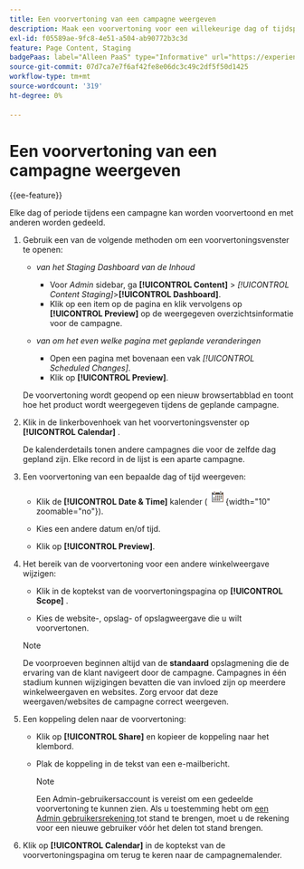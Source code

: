 ```yaml
---
title: Een voorvertoning van een campagne weergeven
description: Maak een voorvertoning voor een willekeurige dag of tijdsperiode tijdens een campagne en deel deze met teamleden.
exl-id: f05589ae-9fc8-4e51-a504-ab90772b3c3d
feature: Page Content, Staging
badgePaas: label="Alleen PaaS" type="Informative" url="https://experienceleague.adobe.com/nl/docs/commerce/user-guides/product-solutions" tooltip="Is alleen van toepassing op Adobe Commerce op Cloud-projecten (door Adobe beheerde PaaS-infrastructuur) en op projecten in het veld."
source-git-commit: 07d7ca7e7f6af42fe8e06dc3c49c2df5f50d1425
workflow-type: tm+mt
source-wordcount: '319'
ht-degree: 0%

---
```


# Een voorvertoning van een campagne weergeven

{{ee-feature}}

Elke dag of periode tijdens een campagne kan worden voorvertoond en met anderen worden gedeeld.

1. Gebruik een van de volgende methoden om een voorvertoningsvenster te openen:

   - _van het Staging Dashboard van de Inhoud_

      - Voor _Admin_ sidebar, ga **[!UICONTROL Content]** > _[!UICONTROL Content Staging]_>**[!UICONTROL Dashboard]**.
      - Klik op een item op de pagina en klik vervolgens op **[!UICONTROL Preview]** op de weergegeven overzichtsinformatie voor de campagne.

   - _van om het even welke pagina met geplande veranderingen_

      - Open een pagina met bovenaan een vak _[!UICONTROL Scheduled Changes]_.
      - Klik op **[!UICONTROL Preview]**.

   De voorvertoning wordt geopend op een nieuw browsertabblad en toont hoe het product wordt weergegeven tijdens de geplande campagne.

1. Klik in de linkerbovenhoek van het voorvertoningsvenster op **[!UICONTROL Calendar]** .

   De kalenderdetails tonen andere campagnes die voor de zelfde dag gepland zijn. Elke record in de lijst is een aparte campagne.

1. Een voorvertoning van een bepaalde dag of tijd weergeven:

   - Klik de **[!UICONTROL Date & Time]** kalender (![ pictogram van de Kalender ](../assets/icon-calendar.png){width="10" zoomable="no"}).

   - Kies een andere datum en/of tijd.

   - Klik op **[!UICONTROL Preview]**.

1. Het bereik van de voorvertoning voor een andere winkelweergave wijzigen:

   - Klik in de koptekst van de voorvertoningspagina op **[!UICONTROL Scope]** .

   - Kies de website-, opslag- of opslagweergave die u wilt voorvertonen.

   >[!NOTE]
   >
   >De voorproeven beginnen altijd van de **standaard** opslagmening die de ervaring van de klant navigeert door de campagne. Campagnes in één stadium kunnen wijzigingen bevatten die van invloed zijn op meerdere winkelweergaven en websites. Zorg ervoor dat deze weergaven/websites de campagne correct weergeven.

1. Een koppeling delen naar de voorvertoning:

   - Klik op **[!UICONTROL Share]** en kopieer de koppeling naar het klembord.

   - Plak de koppeling in de tekst van een e-mailbericht.

     >[!NOTE]
     >
     >Een Admin-gebruikersaccount is vereist om een gedeelde voorvertoning te kunnen zien. Als u toestemming hebt om [ een Admin gebruikersrekening ](../systems/permissions-users-all.md#create-a-user) tot stand te brengen, moet u de rekening voor een nieuwe gebruiker vóór het delen tot stand brengen.

1. Klik op **[!UICONTROL Calendar]** in de koptekst van de voorvertoningspagina om terug te keren naar de campagnemalender.
